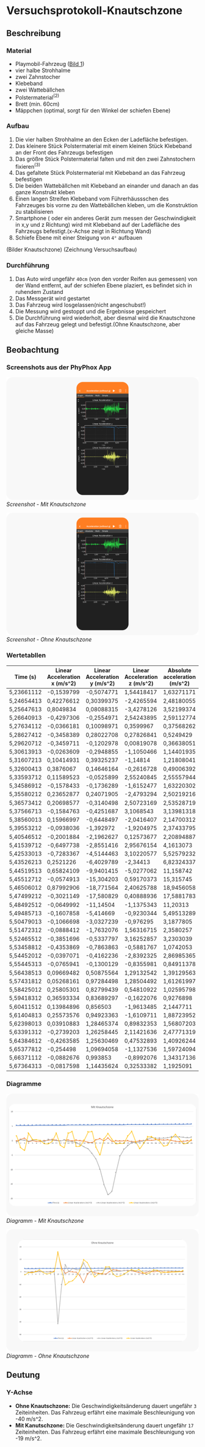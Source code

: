 # Versuchsprotokoll-Knautschzone

## Beschreibung

### Material

- Playmobil-Fahrzeug (<a href="#bild-1">Bild 1</a>)
- vier halbe Strohhalme
- zwei Zahnstocher
- Klebeband
- zwei Wattebällchen
- Polstermaterial<sup>(2)</sup>
- Brett (min. 60cm)
- Mäppchen (optimal, sorgt für den Winkel der schiefen Ebene)

### Aufbau
1. Die vier halben Strohhalme an den Ecken der Ladefläche befestigen.
2. Das kleinere Stück Polstermaterial mit einem kleinen Stück Klebeband an der Front des Fahrzeugs befestigen
3. Das größre Stück Polstermaterial falten und mit den zwei Zahnstochern fixieren<sup>(3)</sup>
4. Das gefaltete Stück Polstermaterial mit Klebeband an das Fahrzeug befestigen
5. Die beiden Wattebällchen mit Klebeband an einander und danach an das ganze Konstrukt kleben
6. Einen langen Streifen Klebeband vom Führerhäussschen des Fahrzeuges bis vorne zu den Wattebällchen kleben, um die Konstruktion zu stabilisieren
7. Smartphone ( oder ein anderes Gerät zum messen der Geschwindigkeit in x,y und z Richtung) wird mit Klebeband auf der Ladefläche des Fahrzeugs befestigt.(x-Achse zeigt in Richtung Wand)
8. Schiefe Ebene mit einer Steigung von `4°` aufbauen

(Bilder Knautschzone)
(Zeichnung Versuchsaufbau)

### Durchführung

1. Das Auto wird ungefähr `40cm` (von den vorder Reifen aus gemessen) von der Wand entfernt, auf der schiefen Ebene plaziert, es befindet sich in ruhendem Zustand
2. Das Messgerät wird gestartet
3. Das Fahrzeug wird losgelassen(nicht angeschubst!)
4. Die Messung wird gestoppt und die Ergebnisse gespeichert
5. Die Durchführung wird wiederholt, aber diesmal wird die Knautschzone auf das Fahrzeug gelegt und befestigt.(Ohne Knautschzone, aber gleiche Masse)

## Beobachtung

### Screenshots aus der PhyPhox App

![Screenshot - Mit Knautschzone](https://raw.githubusercontent.com/Die-Gang/Versuch-Knautschzone/main/images/ssmk.png)
*Screenshot - Mit Knautschzone*

![Screenshot - Ohne Knautschzone](https://raw.githubusercontent.com/Die-Gang/Versuch-Knautschzone/main/images/ssok.png)
*Screenshot - Ohne Knautschzone*

### Wertetabllen

| Time (s)   | Linear Acceleration x (m/s^2) | Linear Acceleration y (m/s^2) | Linear Acceleration z (m/s^2) | Absolute acceleration (m/s^2) |
|------------|-------------------------------|-------------------------------|-------------------------------|-------------------------------|
| 5,23661112 | -0,1539799                    | -0,5074771                    | 1,54418417                    | 1,63271171                    |
| 5,24654413 | 0,42276612                    | 0,30399375                    | -2,4265594                    | 2,48180055                    |
| 5,25647613 | 0,8049834                     | 0,08088315                    | -3,4278126                    | 3,52199374                    |
| 5,26640913 | -0,4297306                    | -0,2554971                    | 2,54243895                    | 2,59112774                    |
| 5,27634112 | -0,0366181                    | 0,10098971                    | 0,3599967                     | 0,37568262                    |
| 5,28627412 | -0,3458389                    | 0,28022708                    | 0,27826841                    | 0,5249429                     |
| 5,29620712 | -0,3459711                    | -0,1202978                    | 0,00819078                    | 0,36638051                    |
| 5,30613913 | -0,0263609                    | -0,2948855                    | -1,1050466                    | 1,14401935                    |
| 5,31607213 | 0,10414931                    | 0,39325237                    | -1,14814                      | 1,21808041                    |
| 5,32600413 | 0,3876067                     | 0,14646164                    | -0,2616728                    | 0,49006392                    |
| 5,33593712 | 0,11589523                    | -0,0525899                    | 2,55240845                    | 2,55557944                    |
| 5,34586912 | -0,1578433                    | -0,1736289                    | -1,6152477                    | 1,63220302                    |
| 5,35580212 | 0,23652877                    | 0,24071905                    | -2,4793294                    | 2,50219216                    |
| 5,36573412 | 0,20698577                    | -0,3140498                    | 2,50723169                    | 2,53528719                    |
| 5,37566713 | -0,1584763                    | -0,4251687                    | 3,1068543                     | 3,13981318                    |
| 5,38560013 | 0,15966997                    | -0,6448497                    | -2,0416407                    | 2,14700312                    |
| 5,39553212 | -0,0938036                    | -1,392972                     | -1,9204975                    | 2,37433795                    |
| 5,40546512 | -0,2001884                    | -2,1962627                    | 0,12573677                    | 2,20894887                    |
| 5,41539712 | -0,6497738                    | -2,8551416                    | 2,95676154                    | 4,1613073                     |
| 5,42533013 | -0,7283367                    | -4,5144463                    | 3,10220577                    | 5,52579232                    |
| 5,43526213 | 0,2521226                     | -6,4029789                    | -2,34413                      | 6,82324337                    |
| 5,44519513 | 0,65824109                    | -9,9401415                    | -5,0277062                    | 11,158742                     |
| 5,45512712 | -0,0574913                    | -15,304203                    | 0,59170373                    | 15,315745                     |
| 5,46506012 | 0,87992906                    | -18,771564                    | 2,40625788                    | 18,9456058                    |
| 5,47499212 | -0,3021149                    | -17,580829                    | 0,40888936                    | 17,5881783                    |
| 5,48492512 | -0,0649992                    | -11,14504                     | -1,1375343                    | 11,20313                      |
| 5,49485713 | -0,1607858                    | -5,414669                     | -0,9230344                    | 5,49513289                    |
| 5,50479013 | -0,1066698                    | -3,0327239                    | -0,976295                     | 3,1877805                     |
| 5,51472312 | -0,0888412                    | -1,7632076                    | 1,56316715                    | 2,3580257                     |
| 5,52465512 | -0,3851696                    | -0,5337797                    | 3,16252857                    | 3,2303039                     |
| 5,53458812 | -0,4353869                    | -0,7863863                    | -0,5881767                    | 1,0742053                     |
| 5,54452012 | -0,0397071                    | -0,4162236                    | -2,8392325                    | 2,86985365                    |
| 5,55445313 | -0,0765941                    | -0,1300129                    | -0,8355981                    | 0,84911378                    |
| 5,56438513 | 0,09669482                    | 0,50875564                    | 1,29132542                    | 1,39129563                    |
| 5,57431812 | 0,05268161                    | 0,97284498                    | 1,28504492                    | 1,61261997                    |
| 5,58425012 | 0,25805301                    | 0,82799439                    | 0,54810922                    | 1,02595798                    |
| 5,59418312 | 0,36593334                    | 0,83689297                    | -0,1622076                    | 0,9276898                     |
| 5,60411512 | 0,13984896                    | 0,856503                      | -1,9613485                    | 2,1447711                     |
| 5,61404813 | 0,25573576                    | 0,94923363                    | -1,6109711                    | 1,88723952                    |
| 5,62398013 | 0,03910883                    | 1,28465374                    | 0,89832353                    | 1,56807203                    |
| 5,63391312 | -0,2739203                    | 1,26258445                    | 2,11421636                    | 2,47771319                    |
| 5,64384612 | -0,4263585                    | 1,25630469                    | 0,47532893                    | 1,40926244                    |
| 5,65377812 | -0,254498                     | 1,09694058                    | -1,1327536                    | 1,59724094                    |
| 5,66371112 | -0,0882676                    | 0,993853                      | -0,8992076                    | 1,34317136                    |
| 5,67364313 | -0,0817598                    | 1,14435624                    | 0,32533382                    | 1,1925091                     |

### Diagramme

![Diagramm - Mit Knautschzone](https://raw.githubusercontent.com/Die-Gang/Versuch-Knautschzone/main/images/excimgmkf.png)
*Diagramm - Mit Knautschzone*

![Diagramm - Ohne Knautschzone](https://raw.githubusercontent.com/Die-Gang/Versuch-Knautschzone/main/images/excimgokf.png)
*Diagramm - Ohne Knautschzone*

## Deutung
### Y-Achse
- **Ohne Knautschzone:** Die Geschwindigkeitsänderung dauert ungefähr `3` Zeiteinheiten. Das Fahrzeug erfährt eine maximale Beschleunigung von -40 m/s^2.
- **Mit Kanutschzone:** Die Geschwindigkeitsänderung dauert ungefähr `17` Zeiteinheiten. Das Fahrzeug erfährt eine maximale Beschleunigung von -19 m/s^2.
